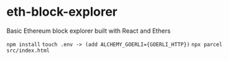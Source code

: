 # eth-block-explorer
Basic Ethereum block explorer built with React and Ethers

`npm install`
`touch .env -> (add ALCHEMY_GOERLI={GOERLI_HTTP})`
`npx parcel src/index.html`
